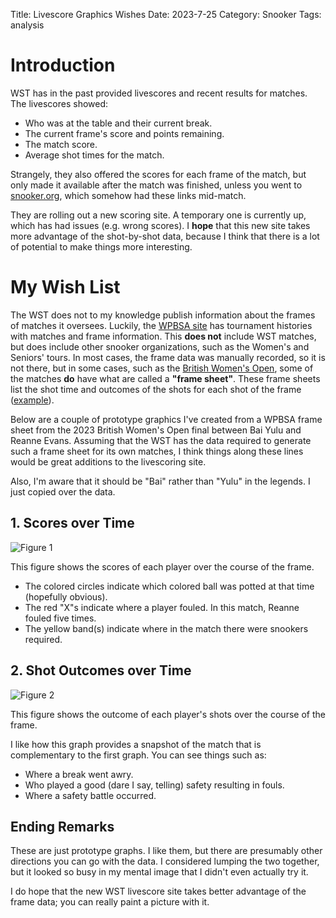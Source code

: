 Title: Livescore Graphics Wishes
Date: 2023-7-25
Category: Snooker
Tags: analysis

# Introduction
WST has in the past provided livescores and recent results for matches. The livescores showed:

  - Who was at the table and their current break.
  - The current frame's score and points remaining.
  - The match score.
  - Average shot times for the match.

Strangely, they also offered the scores for each frame of the match, but only made it available after the match was finished, unless you went to [snooker.org](snooker.org), which somehow had these links mid-match.

They are rolling out a new scoring site. A temporary one is currently up, which has had issues (e.g. wrong scores). I **hope** that this new site takes more advantage of the shot-by-shot data, because I think that there is a lot of potential to make things more interesting.

# My Wish List
The WST does not to my knowledge publish information about the frames of matches it oversees. Luckily, the [WPBSA site](https://snookerscores.net/) has tournament histories with matches and frame information. This **does not** include WST matches, but does include other snooker organizations, such as the Women's and Seniors' tours. In most cases, the frame data was manually recorded, so it is not there, but in some cases, such as the [British Women's Open](https://snookerscores.net/tournament-manager/2023-british-womens-open/results), some of the matches **do** have what are called a **"frame sheet"**. These frame sheets list the shot time and outcomes of the shots for each shot of the frame ([example](https://snookerscores.net/scoreboard/frame/9iwyicyxumm5vmp7iocqod7mwhnimjcg/sheet)).

Below are a couple of prototype graphics I've created from a WPBSA frame sheet from the 2023 British Women's Open final between Bai Yulu and Reanne Evans. Assuming that the WST has the data required to generate such a frame sheet for its own matches, I think things along these lines would be great additions to the livescoring site.

Also, I'm aware that it should be "Bai" rather than "Yulu" in the legends. I just copied over the data.

## 1. Scores over Time
![Figure 1]({static}/images/snooker/livescores/frame_scores.png)

This figure shows the scores of each player over the course of the frame. 

  - The colored circles indicate which colored ball was potted at that time (hopefully obvious). 
  - The red "X"s indicate where a player fouled. In this match, Reanne fouled five times. 
  - The yellow band(s) indicate where in the match there were snookers required.


## 2. Shot Outcomes over Time
![Figure 2]({static}/images/snooker/livescores/frame_actions.png)

This figure shows the outcome of each player's shots over the course of the frame.

I like how this graph provides a snapshot of the match that is complementary to the first graph. You can see things such as: 

  - Where a break went awry.
  - Who played a good (dare I say, telling) safety resulting in fouls.
  - Where a safety battle occurred.

## Ending Remarks
These are just prototype graphs. I like them, but there are presumably other directions you can go with the data. I considered lumping the two together, but it looked so busy in my mental image that I didn't even actually try it.

I do hope that the new WST livescore site takes better advantage of the frame data; you can really paint a picture with it.